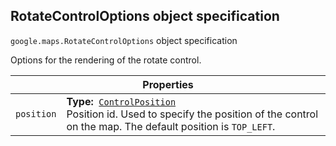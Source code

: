 <h2 id="RotateControlOptions"> RotateControlOptions object specification </h2><p>
<code><span itemprop="path">google.maps</span>.<span itemprop="name">RotateControlOptions</span></code>
object specification
</p><p>Options for the rendering of the rotate control.</p><div class="devsite-table-wrapper"><table class="properties responsive" summary="interface RotateControlOptions - Properties">
<thead>
<tr><th colspan="2">Properties</th>
</tr></thead>
<tbody>
<tr>
<td><code><span>position</span></code></td>
<td><div><strong>Type:</strong>&nbsp; <code><a href="https://github.com/amenadiel/google-maps-documentation/blob/master/docs/ControlPosition.md">ControlPosition</a></code></div>
<div class="desc">Position id. Used to specify the position of the control on the map. The default position is <code>TOP_LEFT</code>.</div></td>
</tr>
</tbody>
</table></div>